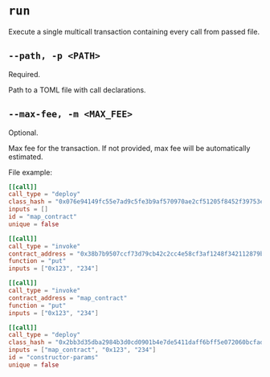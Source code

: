 # `run`

Execute a single multicall transaction containing every call from passed file.

## `--path, -p <PATH>`
Required.

Path to a TOML file with call declarations.

## `--max-fee, -m <MAX_FEE>`
Optional.

Max fee for the transaction. If not provided, max fee will be automatically estimated.


File example:

```toml
[[call]]
call_type = "deploy"
class_hash = "0x076e94149fc55e7ad9c5fe3b9af570970ae2cf51205f8452f39753e9497fe849"
inputs = []
id = "map_contract"
unique = false

[[call]]
call_type = "invoke"
contract_address = "0x38b7b9507ccf73d79cb42c2cc4e58cf3af1248f342112879bfdf5aa4f606cc9"
function = "put"
inputs = ["0x123", "234"]

[[call]]
call_type = "invoke"
contract_address = "map_contract"
function = "put"
inputs = ["0x123", "234"]

[[call]]
call_type = "deploy"
class_hash = "0x2bb3d35dba2984b3d0cd0901b4e7de5411daff6bff5e072060bcfadbbd257b1"
inputs = ["map_contract", "0x123", "234"]
id = "constructor-params"
unique = false
```
